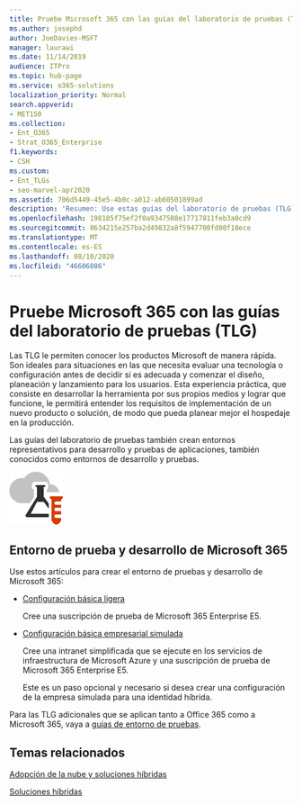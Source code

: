 ```yaml
---
title: Pruebe Microsoft 365 con las guías del laboratorio de pruebas (TLG)
ms.author: josephd
author: JoeDavies-MSFT
manager: laurawi
ms.date: 11/14/2019
audience: ITPro
ms.topic: hub-page
ms.service: o365-solutions
localization_priority: Normal
search.appverid:
- MET150
ms.collection:
- Ent_O365
- Strat_O365_Enterprise
f1.keywords:
- CSH
ms.custom:
- Ent_TLGs
- seo-marvel-apr2020
ms.assetid: 706d5449-45e5-4b0c-a012-ab60501899ad
description: 'Resumen: Use estas guías del laboratorio de pruebas (TLG) para configurar la demostración, la prueba de concepto o los entornos de desarrollo y pruebas para Microsoft 365.'
ms.openlocfilehash: 198185f75ef2f0a9347508e17717811feb3a0cd9
ms.sourcegitcommit: 8634215e257ba2d49832a8f5947700fd00f18ece
ms.translationtype: MT
ms.contentlocale: es-ES
ms.lasthandoff: 08/10/2020
ms.locfileid: "46606086"
---
```

# <a name="test-microsoft-365-with-test-lab-guides-tlgs"></a>Pruebe Microsoft 365 con las guías del laboratorio de pruebas (TLG)

Las TLG le permiten conocer los productos Microsoft de manera rápida. Son ideales para situaciones en las que necesita evaluar una tecnología o configuración antes de decidir si es adecuada y comenzar el diseño, planeación y lanzamiento para los usuarios. Esta experiencia práctica, que consiste en desarrollar la herramienta por sus propios medios y lograr que funcione, le permitirá entender los requisitos de implementación de un nuevo producto o solución, de modo que pueda planear mejor el hospedaje en la producción.
  
Las guías del laboratorio de pruebas también crean entornos representativos para desarrollo y pruebas de aplicaciones, también conocidos como entornos de desarrollo y pruebas.
  
![Guías del laboratorio de pruebas de Microsoft Cloud](media/24ad0d1b-3274-40fb-972a-b8188b7268d1.png)
  
## <a name="microsoft-365-devtest-environment"></a>Entorno de prueba y desarrollo de Microsoft 365

Use estos artículos para crear el entorno de pruebas y desarrollo de Microsoft 365:
  
- [Configuración básica ligera](https://docs.microsoft.com/microsoft-365/enterprise/lightweight-base-configuration-microsoft-365-enterprise)
    
    Cree una suscripción de prueba de Microsoft 365 Enterprise E5.

- [Configuración básica empresarial simulada](https://docs.microsoft.com/microsoft-365/enterprise/simulated-ent-base-configuration-microsoft-365-enterprise)
    
    Cree una intranet simplificada que se ejecute en los servicios de infraestructura de Microsoft Azure y una suscripción de prueba de Microsoft 365 Enterprise E5. 

    Este es un paso opcional y necesario si desea crear una configuración de la empresa simulada para una identidad híbrida.
    
Para las TLG adicionales que se aplican tanto a Office 365 como a Microsoft 365, vaya a [guías de entorno de pruebas](https://docs.microsoft.com/microsoft-365/enterprise/m365-enterprise-test-lab-guides).  
    
## <a name="related-topics"></a>Temas relacionados

[Adopción de la nube y soluciones híbridas](cloud-adoption-and-hybrid-solutions.yml)
  
[Soluciones híbridas](hybrid-solutions.md)
